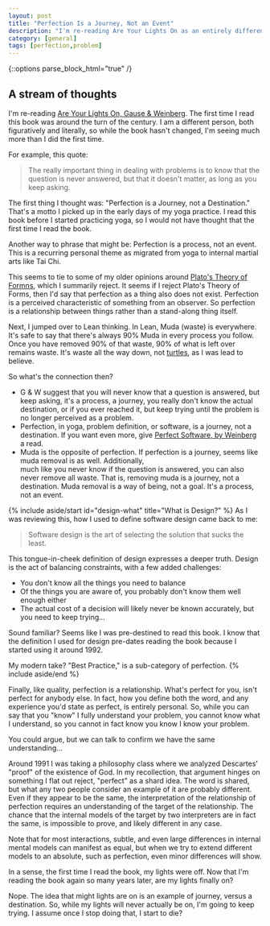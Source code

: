 ```yaml
---
layout: post
title: "Perfection Is a Journey, Not an Event"
description: "I'm re-reading Are Your Lights On as an entirely different person. An observation."
category: [general]
tags: [perfection,problem]
---
```


{::options parse_block_html="true" /}
## A stream of thoughts

I'm re-reading [Are Your Lights On, Gause & Weinberg](https://leanpub.com/areyourlightson). The first time I read 
this book was around the turn of the century. I am a different person, both figuratively and literally, so while the 
book hasn't changed, I'm seeing much more than I did the first time.

For example, this quote:
> The really important thing in dealing with problems is to know that the question is never answered, but that 
> it doesn't matter, as long as you keep asking.

The first thing I thought was: "Perfection is a Journey, not a Destination." That's a motto I picked up in the early
days of my yoga practice. I read this book before I started practicing yoga, so I would not have thought that the first 
time I read the book.

Another way to phrase that might be: Perfection is a process, not an event. This is a recurring personal theme
as migrated from yoga to internal martial arts like Tai Chi.

This seems to tie to some of my older opinions around [Plato's Theory of Formns](https://en.wikipedia.org/wiki/Theory_of_forms),
which I summarily reject. It seems if I reject Plato's Theory of Forms, then I'd say that perfection as a thing also
does not exist. Perfection is a perceived characteristic of something from an observer. So perfection is a
relationship between things rather than a stand-along thing itself.

Next, I jumped over to Lean thinking. In Lean, Muda (waste) is everywhere. It's safe to say that there's always 90% Muda
in every process you follow. Once you have removed 90% of that waste, 90% of what is left over remains waste. It's waste 
all the way down, not [turtles](https://apilgriminnarnia.com/2014/03/26/turtles/), as I was lead to believe.

So what's the connection then?

* G & W suggest that you will never know that a question is answered, but keep asking, it's a process, a journey, you 
  really don't know the actual destination, or if you ever reached it, but keep trying until the problem is no longer 
  perceived as a problem.
* Perfection, in yoga, problem definition, or software, is a journey, not a destination. If you want even more, 
  give [Perfect Software, by Weinberg](https://leanpub.com/perfectsoftware) a read.
* Muda is the opposite of perfection. If perfection is a journey, seems like muda removal is as well. Additionally,  
  much like you never know if the question is answered, you can also never remove all waste. That is, removing
  muda is a journey, not a destination. Muda removal is a way of being, not a goal. It's a process, not an event.
  
{% include aside/start id="design-what" title="What is Design?" %}
As I was reviewing this, how I used to define software design came back to me:
> Software design is the art of selecting the solution that sucks the least.

This tongue-in-cheek definition of design expresses a deeper truth. Design is the act of balancing constraints, with a 
few added challenges:
* You don't know all the things you need to balance
* Of the things you are aware of, you probably don't know them well enough either
* The actual cost of a decision will likely never be known accurately, but you need to keep trying...

Sound familiar? Seems like I was pre-destined to read this book. I know that the definition I used for design
pre-dates reading the book because I started using it around 1992.

My modern take? "Best Practice," is a sub-category of perfection.
{% include aside/end %}
  
Finally, like quality, perfection is a relationship. What's perfect for you, isn't perfect for anybody else. In fact,
how you define both the word, and any experience you'd state as perfect, is entirely personal. So, while you can say
that you "know" I fully understand your problem, you cannot know what I understand, so you cannot in fact know you know
I know your problem. 

You could argue, but we can talk to confirm we have the same understanding...

Around 1991 I was taking a philosophy class where we analyzed Descartes' "proof" of the existence of God. In my 
recollection, that argument hinges on something I flat out reject, "perfect" as a shard idea. The word is shared,
but what any two people consider an example of it are probably different. Even if they appear to be the same, the
interpretation of the relationship of perfection requires an understanding of the target of the relationship. The chance
that the internal models of the target by two interpreters are in fact the same, is impossible to prove, and likely
different in any case. 

Note that for most interactions, subtle, and even large differences in internal mental models can manifest as equal, 
but when we try to extend different models to an absolute, such as perfection, even minor differences will show.

In a sense, the first time I read the book, my lights were off. Now that I'm reading the book again so many years later,
are my lights finally on?

Nope. The idea that might lights are on is an example of journey, versus a destination. So, while my lights will
never actually be on, I'm going to keep trying. I assume once I stop doing that, I start to die?